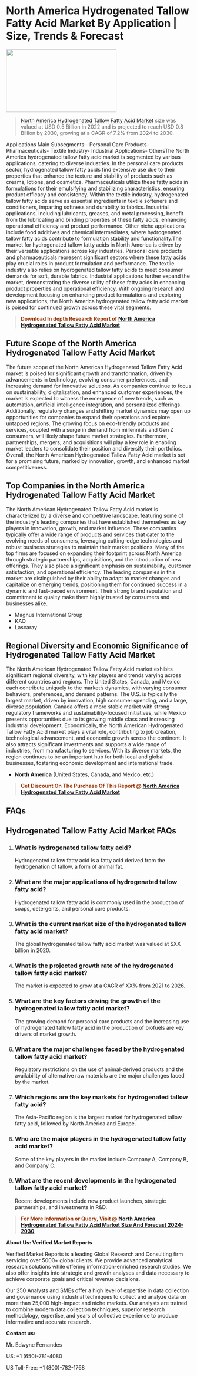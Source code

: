 <p><h1>North America Hydrogenated Tallow Fatty Acid Market By Application | Size, Trends & Forecast</h1><p><img class="aligncenter size-medium wp-image-105565" src="https://ffe5etoiles.com/wp-content/uploads/2025/01/MST7-300x171.png" alt="" width="300" height="171" /></p><blockquote><p><a href="https://www.verifiedmarketreports.com/download-sample/?rid=496070&utm_source=Github-NA&utm_medium=377" target="_blank">North America Hydrogenated Tallow Fatty Acid Market</a> size was valued at USD 0.5 Billion in 2022 and is projected to reach USD 0.8 Billion by 2030, growing at a CAGR of 7.2% from 2024 to 2030.</p></blockquote>Applications Main Subsegments:- Personal Care Products- Pharmaceuticals- Textile Industry- Industrial Applications- OthersThe North America hydrogenated tallow fatty acid market is segmented by various applications, catering to diverse industries. In the personal care products sector, hydrogenated tallow fatty acids find extensive use due to their properties that enhance the texture and stability of products such as creams, lotions, and cosmetics. Pharmaceuticals utilize these fatty acids in formulations for their emulsifying and stabilizing characteristics, ensuring product efficacy and consistency. Within the textile industry, hydrogenated tallow fatty acids serve as essential ingredients in textile softeners and conditioners, imparting softness and durability to fabrics. Industrial applications, including lubricants, greases, and metal processing, benefit from the lubricating and binding properties of these fatty acids, enhancing operational efficiency and product performance. Other niche applications include food additives and chemical intermediates, where hydrogenated tallow fatty acids contribute to formulation stability and functionality.The market for hydrogenated tallow fatty acids in North America is driven by their versatile applications across key industries. Personal care products and pharmaceuticals represent significant sectors where these fatty acids play crucial roles in product formulation and performance. The textile industry also relies on hydrogenated tallow fatty acids to meet consumer demands for soft, durable fabrics. Industrial applications further expand the market, demonstrating the diverse utility of these fatty acids in enhancing product properties and operational efficiency. With ongoing research and development focusing on enhancing product formulations and exploring new applications, the North America hydrogenated tallow fatty acid market is poised for continued growth across these vital segments.</p><blockquote><p><span style="color: #993300;"><strong>Download In depth Research Report of <a href="https://www.verifiedmarketreports.com/download-sample/?rid=496070&utm_source=Github-NA&utm_medium=377">North America Hydrogenated Tallow Fatty Acid Market</a></strong></span></p></blockquote><h2>Future Scope of the North America Hydrogenated Tallow Fatty Acid Market</h2><p>The future scope of the North American Hydrogenated Tallow Fatty Acid market is poised for significant growth and transformation, driven by advancements in technology, evolving consumer preferences, and increasing demand for innovative solutions. As companies continue to focus on sustainability, digitalization, and enhanced customer experiences, the market is expected to witness the emergence of new trends, such as automation, artificial intelligence integration, and personalized offerings. Additionally, regulatory changes and shifting market dynamics may open up opportunities for companies to expand their operations and explore untapped regions. The growing focus on eco-friendly products and services, coupled with a surge in demand from millennials and Gen Z consumers, will likely shape future market strategies. Furthermore, partnerships, mergers, and acquisitions will play a key role in enabling market leaders to consolidate their position and diversify their portfolios. Overall, the North American Hydrogenated Tallow Fatty Acid market is set for a promising future, marked by innovation, growth, and enhanced market competitiveness.</p><h2>Top Companies in the North America Hydrogenated Tallow Fatty Acid Market</h2><p>The North American Hydrogenated Tallow Fatty Acid market is characterized by a diverse and competitive landscape, featuring some of the industry's leading companies that have established themselves as key players in innovation, growth, and market influence. These companies typically offer a wide range of products and services that cater to the evolving needs of consumers, leveraging cutting-edge technologies and robust business strategies to maintain their market positions. Many of the top firms are focused on expanding their footprint across North America through strategic partnerships, acquisitions, and the introduction of new offerings. They also place a significant emphasis on sustainability, customer satisfaction, and operational efficiency. The leading companies in this market are distinguished by their ability to adapt to market changes and capitalize on emerging trends, positioning them for continued success in a dynamic and fast-paced environment. Their strong brand reputation and commitment to quality make them highly trusted by consumers and businesses alike.</p><p><ul><li>Magnus International Group </li><li> KAO </li><li> Lascaray</li></ul></p><h2>Regional Diversity and Economic Significance of Hydrogenated Tallow Fatty Acid Market</h2><p>The North American Hydrogenated Tallow Fatty Acid market exhibits significant regional diversity, with key players and trends varying across different countries and regions. The United States, Canada, and Mexico each contribute uniquely to the market’s dynamics, with varying consumer behaviors, preferences, and demand patterns. The U.S. is typically the largest market, driven by innovation, high consumer spending, and a large, diverse population. Canada offers a more stable market with strong regulatory frameworks and sustainability-focused initiatives, while Mexico presents opportunities due to its growing middle class and increasing industrial development. Economically, the North American Hydrogenated Tallow Fatty Acid market plays a vital role, contributing to job creation, technological advancement, and economic growth across the continent. It also attracts significant investments and supports a wide range of industries, from manufacturing to services. With its diverse markets, the region continues to be an important hub for both local and global businesses, fostering economic development and international trade.</p><ul> <li><strong>North America</strong> (United States, Canada, and Mexico, etc.)</li></ul><blockquote><p><span style="color: #993300;"><strong>Get Discount On The Purchase Of This Report @ <a href="https://www.verifiedmarketreports.com/ask-for-discount/?rid=496070&utm_source=Github-NA&utm_medium=377">North America Hydrogenated Tallow Fatty Acid Market</a></strong></span></p></blockquote><h2>FAQs</h2><p><h2>Hydrogenated Tallow Fatty Acid Market FAQs</h1><ol> <li> <h3>What is hydrogenated tallow fatty acid?</div><div></h3> <p>Hydrogenated tallow fatty acid is a fatty acid derived from the hydrogenation of tallow, a form of animal fat.</p> </li> <li> <h3>What are the major applications of hydrogenated tallow fatty acid?</div><div></h3> <p>Hydrogenated tallow fatty acid is commonly used in the production of soaps, detergents, and personal care products.</p> </li> <li> <h3>What is the current market size of the hydrogenated tallow fatty acid market?</div><div></h3> <p>The global hydrogenated tallow fatty acid market was valued at $XX billion in 2020.</p> </li> <li> <h3>What is the projected growth rate of the hydrogenated tallow fatty acid market?</div><div></h3> <p>The market is expected to grow at a CAGR of XX% from 2021 to 2026.</p> </li> <li> <h3>What are the key factors driving the growth of the hydrogenated tallow fatty acid market?</div><div></h3> <p>The growing demand for personal care products and the increasing use of hydrogenated tallow fatty acid in the production of biofuels are key drivers of market growth.</p> </li> <li> <h3>What are the major challenges faced by the hydrogenated tallow fatty acid market?</div><div></h3> <p>Regulatory restrictions on the use of animal-derived products and the availability of alternative raw materials are the major challenges faced by the market.</p> </li> <li> <h3>Which regions are the key markets for hydrogenated tallow fatty acid?</div><div></h3> <p>The Asia-Pacific region is the largest market for hydrogenated tallow fatty acid, followed by North America and Europe.</p> </li> <li> <h3>Who are the major players in the hydrogenated tallow fatty acid market?</div><div></h3> <p>Some of the key players in the market include Company A, Company B, and Company C.</p> </li> <li> <h3>What are the recent developments in the hydrogenated tallow fatty acid market?</div><div></h3> <p>Recent developments include new product launches, strategic partnerships, and investments in R&D.</p> </li></ol></body></html></p><blockquote><p><span style="color: #993300;"><strong>For More Information or Query, Visit @ <a href="https://www.verifiedmarketreports.com/product/hydrogenated-tallow-fatty-acid-market/">North America Hydrogenated Tallow Fatty Acid Market Size And Forecast 2024-2030</a></strong></span></p></blockquote><p><strong>About Us: Verified Market Reports</strong></p><p>Verified Market Reports is a leading Global Research and Consulting firm servicing over 5000+ global clients. We provide advanced analytical research solutions while offering information-enriched research studies. We also offer insights into strategic and growth analyses and data necessary to achieve corporate goals and critical revenue decisions.</p><p>Our 250 Analysts and SMEs offer a high level of expertise in data collection and governance using industrial techniques to collect and analyze data on more than 25,000 high-impact and niche markets. Our analysts are trained to combine modern data collection techniques, superior research methodology, expertise, and years of collective experience to produce informative and accurate research.</p><p><strong>Contact us:</strong></p><p>Mr. Edwyne Fernandes</p><p>US: +1 (650)-781-4080</p><p>US Toll-Free: +1 (800)-782-1768</p>
